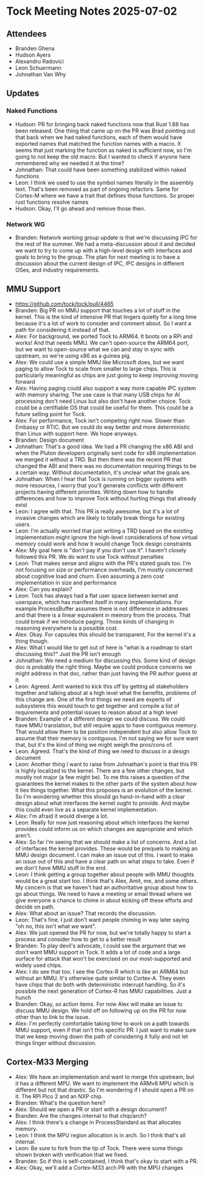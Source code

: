 # Tock Meeting Notes 2025-07-02

## Attendees
 - Branden Ghena
 - Hudson Ayers
 - Alexandru Radovici
 - Leon Schuermann
 - Johnathan Van Why


## Updates
### Naked Functions
* Hudson: PR for bringing back naked functions now that Rust 1.88 has been released. One thing that came up on the PR was Brad pointing out that back when we had naked functions, each of them would have exported names that matched the function names with a macro. It seems that just marking the function as naked is sufficient now, so I'm going to not keep the old macro. But I wanted to check if anyone here remembered why we needed it at the time?
* Johnathan: That could have been something stabilized within naked functions
* Leon: I think we used to use the symbol names literally in the assembly text. That's been removed as part of ongoing refactors. Same for Cortex-M where we have a trait that defines those functions. So proper rust functions resolve names
* Hudson: Okay, I'll go ahead and remove those then.
### Network WG
* Branden: Network working group update is that we're discussing IPC for the rest of the summer. We had a meta-discussion about it and decided we want to try to come up with a high-level design with interfaces and goals to bring to the group. The plan for next meeting is to have a discussion about the current design of IPC, IPC designs in different OSes, and industry requirements.


## MMU Support
* https://github.com/tock/tock/pull/4465
* Branden: Big PR on MMU support that touches a lot of stuff in the kernel. This is the kind of intensive PR that lingers quietly for a long time because it's a lot of work to consider and comment about. So I want a path for considering it instead of that.
* Alex: For background, we ported Tock to ARM64. It boots on a RPi and works! And that needs MMU. We can't open-source the ARM64 port, but we want to open-source what we can and stay in sync with upstream, so we're using x86 as a guinea pig.
* Alex: We could use a simple MMU like Microsoft does, but we want paging to allow Tock to scale from smaller to large chips. This is particularly meaningful as chips are just going to keep improving moving forward
* Alex: Having paging could also support a way more capable IPC system with memory sharing. The use case is that many USB chips for AI processing don't need Linux but also don't have another choice. Tock could be a certifiable OS that could be useful for them. This could be a future selling point for Tock.
* Alex: For performance, Tock isn't competing right now. Slower than Embassy or RTIC. But we could do way better and more deterministic than Linux with support here. We hope anyways.
* Branden: Design document
* Johnathan: That's a good idea. We had a PR changing the x86 ABI and when the Pluton developers originally sent code for x86 implementation we merged it without a TRD. But then there was the recent PR that changed the ABI and there was no documentation requiring things to be a certain way. Without documentation, it's unclear what the goals are.
* Johnathan: When I hear that Tock is running on bigger systems with more resources, I worry that you'll generate conflicts with different projects having different priorities. Writing down how to handle differences and how to improve Tock without hurting things that already exist
* Leon: I agree with that. This PR is really awesome, but it's a lot of invasive changes which are likely to totally break things for existing users.
* Leon: I'm actually worried that just writing a TRD based on the existing implementation might ignore the high-level considerations of how virtual memory could work and how it would change Tock design constraints
* Alex: My goal here is "don't pay if you don't use it". I haven't closely followed this PR. We do want to use Tock without penalties
* Leon: That makes sense and aligns with the PR's stated goals too. I'm not focusing on size or performance overheads, I'm mostly concerned about cognitive load and churn. Even assuming a zero cost implementation in size and performance
* Alex: Can you explain?
* Leon: Tock has always had a flat user space between kernel and userspace, which has manifest itself in many implementations. For example ProcessBuffer assumes there is not difference in addresses and that there is a linear equivalent in memory from the process. That could break if we introduce paging. Those kinds of changing in reasoning everywhere is a possible cost.
* Alex: Okay. For capsules this should be transparent. For the kernel it's a thing though.
* Alex: What I would like to get out of here is "what is a roadmap to start discussing this?" Just the PR isn't enough
* Johnathan: We need a medium for discussing this. Some kind of design doc is probably the right thing. Maybe we could produce concerns we might address in that doc, rather than just having the PR author guess at it.
* Leon: Agreed. Amit wanted to kick this off by getting all stakeholders together and talking about at a high level what the benefits, problems of this change are. One of the first things we need are experts of subsystems this would touch to get together and compile a list of requirements and potential issues to reason about at a high level
* Branden: Example of a different design we could discuss. We could have MMU translation, but still require apps to have contiguous memory. That would allow them to be position independent but also allow Tock to assume that their memory is contiguous. I'm not saying we for sure want that, but it's the kind of thing we might weigh the pros/cons of.
* Leon: Agreed. That's the kind of thing we need to discuss in a design document
* Leon: Another thing I want to raise from Johnathan's point is that this PR is highly localized to the kernel. There are a few other changes, but mostly not major (a few might be). To me this raises a question of the guarantees the kernel makes to the other parts of the system about how it ties things together. What this proposes is an evolution of the kernel. So I'm wondering whether this should go hand-in-hand with a clear design about what interfaces the kernel ought to provide. And maybe this could even live as a separate kernel implementation.
* Alex: I'm afraid it would diverge a lot.
* Leon: Really for now just reasoning about which interfaces the kernel provides could inform us on which changes are appropriate and which aren't.
* Alex: So far I'm seeing that we should make a list of concerns. And a list of interfaces the kernel provides. These would be prequels to making an MMU design document. I can make an issue out of this. I want to make an issue out of this and have a clear path on what steps to take. Even if we don't have MMU stuff in the end.
* Leon: I think getting a group together about people with MMU thoughts would be a great start too. I think that's Alex, Amit, me, and some others. My concern is that we haven't had an authoritative group about how to go about things. We need to have a meeting or email thread where we give everyone a chance to chime in about kicking off these efforts and decide on path.
* Alex: What about an issue? That records the discussion.
* Leon: That's fine. I just don't want people chiming in way later saying "oh no, this isn't what we want".
* Alex: We just opened the PR for now, but we're totally happy to start a process and consider how to get to a better result
* Branden: To play devil's advocate, I could see the argument that we don't want MMU support in Tock. It adds a lot of code and a large surface for attack that won't be exercised on our most-supported and widely used chips.
* Alex: I do see that too. I see the Cortex-R which is like an ARM64 but without an MMU. It's otherwise quite similar to Cortex-A. They even have chips that do both with deterministic interrupt handling. So it's possible the next generation of Cortex-R has MMU capabilities. Just a hunch
* Branden: Okay, so action items. For now Alex will make an issue to discuss MMU design. We hold off on following up on the PR for now other than to link to the issue.
* Alex: I'm perfectly comfortable taking time to work on a path towards MMU support, even if that isn't this specific PR. I just want to make sure that we keep moving down the path of considering it fully and not let things linger without discussion.

## Cortex-M33 Merging
* Alex: We have an implementation and want to merge this upstream, but it has a different MPU. We want to implement the ARMv8 MPU which is different but not that drastic. So I'm wondering if I should open a PR on it. The RPi Pico 2 and an NXP chip.
* Branden: What's the question here?
* Alex: Should we open a PR or start with a design document?
* Branden: Are the changes internal to that chip/arch?
* Alex: I think there's a change in ProcessStandard as that allocates memory.
* Leon: I think the MPU region allocation is in arch. So I think that's all internal.
* Leon: Be sure to fork from the tip of Tock. There were some things shown broken with verification that we fixed.
* Branden: So if this is self-contained, I think that's okay to start with a PR.
* Alex: Okay, we'll add a Cortex-M33 arch PR with the MPU changes

